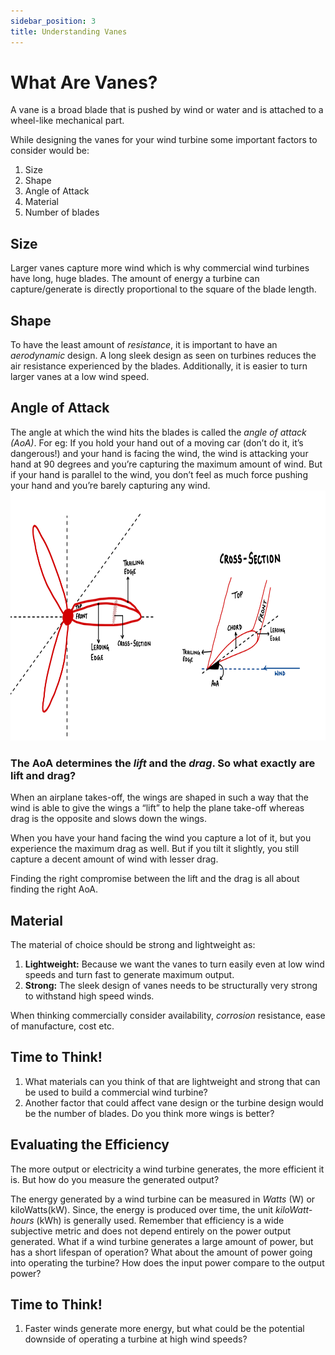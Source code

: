 ```yaml
---
sidebar_position: 3
title: Understanding Vanes
---
```


# What Are Vanes?
A vane is a broad blade that is pushed by wind or water and is attached to a wheel-like mechanical part.

While designing the vanes for your wind turbine some important factors to consider would be:
1. Size
2. Shape
3. Angle of Attack
4. Material
5. Number of blades

## Size
Larger vanes capture more wind which is why commercial wind turbines have long, huge blades. The amount of energy a turbine can capture/generate is directly proportional to the square of the blade length.

## Shape
To have the least amount of *resistance*, it is important to have an *aerodynamic* design. A long sleek design as seen on turbines reduces the air resistance experienced by the blades. Additionally, it is easier to turn larger vanes at a low wind speed.

## Angle of Attack
The angle at which the wind hits the blades is called the *angle of attack (AoA)*. For eg: If you hold your hand out of a moving car (don’t do it, it’s dangerous!) and your hand is facing the wind, the wind is attacking your hand at 90 degrees and you’re capturing the maximum amount of wind. But if your hand is parallel to the wind, you don’t feel as much force pushing your hand and you’re barely capturing any wind.
<img src="/img/docs/assembly-guide/angle_of_attack.jpeg" width="700" height="400" />
### The AoA determines the *lift* and the *drag*. So what exactly are lift and drag?
When an airplane takes-off, the wings are shaped in such a way that the wind is able to give the wings a “lift” to help the plane take-off whereas drag is the opposite and slows down the wings.

When you have your hand facing the wind you capture a lot of it, but you experience the maximum drag as well. But if you tilt it slightly, you still capture a decent amount of wind with lesser drag.

Finding the right compromise between the lift and the drag is all about finding the right AoA.

## Material
The material of choice should be strong and lightweight as:
1. **Lightweight:** Because we want the vanes to turn easily even at low wind speeds and turn fast to generate maximum output. 
2. **Strong:** The sleek design of vanes needs to be structurally very strong to withstand high speed winds.

When thinking commercially consider availability, *corrosion* resistance, ease of manufacture, cost etc.

## Time to Think!
1. What materials can you think of that are lightweight and strong that can be used to build a commercial wind turbine?
2. Another factor that could affect vane design or the turbine design would be the number of blades. Do you think more wings is better?

## Evaluating the Efficiency

The more output or electricity a wind turbine generates, the more efficient it is. But how do you measure the generated output?

The energy generated by a wind turbine can be measured in *Watts* (W) or kiloWatts(kW). Since, the energy is produced over time, the unit *kiloWatt-hours* (kWh) is generally used.
Remember that efficiency is a wide subjective metric and does not depend entirely on the power output generated. What if a wind turbine generates a large amount of power, but has a short lifespan of operation? What about the amount of power going into operating the turbine? How does the input power compare to the output power?

## Time to Think!
1. Faster winds generate more energy, but what could be the potential downside of operating a turbine at high wind speeds?




